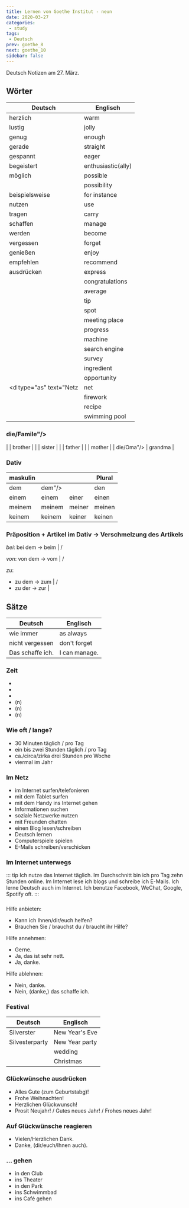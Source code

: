 ```yaml
---
title: Lernen von Goethe Institut - neun
date: 2020-03-27
categories:
 - study
tags:
 - Deutsch
prev: goethe_8
next: goethe_10
sidebar: false
---
```


Deutsch Notizen am 27. März.

<!-- more -->

## Wörter

| Deutsch | Englisch |
| ------- | -------- |
| herzlich | warm |
| lustig | jolly |
| genug | enough |
| gerade | straight |
| gespannt | eager |
| begeistert | enthusiastic(ally) |
| möglich | possible |
| <d type="ie" text="Möglichkeit"/> | possibility |
| beispielsweise | for instance |
| nutzen | use |
| tragen | carry |
| schaffen | manage |
| werden | become |
| vergessen | forget |
| genießen | enjoy |
| empfehlen | recommend |
| ausdrücken | express |
| <d type="er" text="Glückwunsch"/> | congratulations |
| <d type="er" text="Durchschnitt"/> | average |
| <d type="er" text="Tipp"/> | tip |
| <d type="er" text="Punkt"/> | spot |
| <d type="er" text="Treffpunkt"/> | meeting place |
| <d type="er" text="Fortschritt"/> | progress |
| <d type="ie" text="Maschine"/> | machine |
| <d type="ie" text="Suchmaschine"/> | search engine |
| <d type="ie" text="Umfrage"/> | survey |
| <d type="ie" text="Zutat"/> | ingredient |
| <d type="ie" text="Gelegenheit"/> | opportunity |
| <d type="as" text="Netz | net |
| <d type="as" text="Feuerwerk"/> | firework |
| <d type="as" text="Rezepte"/> | recipe |
| <d type="as" text="Schwimmbad"/> | swimming pool |

### die/Famile"/>

| <d type="er" text="Bruder"/> | brother |
| <d type="ie" text="Schwester"/> | sister |
| <d type="er" text="Vatter"/> | father |
| <d type="ie" text="Mutter"/> | mother |
| die/Oma"/> | grandma |


### Dativ

| maskulin | <d type="as" text="sächlich"/> | <d type="ie" text="feminin"/> | Plural |
| --- | --- | --- | --- |
| dem | dem"/> | <d type="ie" text="der"/> | den |
| einem | einem | einer | einen |
| meinem | meinem | meiner | meinen |
| keinem | keinem | keiner | keinen |

### Präposition + Artikel im Dativ $\rightarrow$ Verschmelzung des Artikels

*bei*: bei dem $\rightarrow$ beim | <d type="er" text="Arzt"/> / <d type="as" text="Fest"/>

*von*: von dem $\rightarrow$ vom | <d type="er" text="Bahnhof"/> / <d type="as" text="Büro"/>

*zu*:

- zu dem $\rightarrow$ zum | <d type="er" text="Garten"/> / <d type="as" text="Interview"/>
- zu der $\rightarrow$ zur | <d type="ie" text="Schule"/>

## Sätze

| Deutsch | Englisch |
| ------- | -------- |
| wie immer | as always |
| nicht vergessen | don't forget |
| Das schaffe ich. | I can manage. |

### Zeit

- <d type="as" text="Jahr"/>
- <d type="ie" text="Woche"/>
- <d type="er" text="Tag"/>
- <d type="ie" text="Stunde"/>(n)
- <d type="ie" text="Minute"/>(n)
- <d type="ie" text="Sekunde"/>(n)

### Wie oft / lange?

- 30 Minuten täglich / pro Tag
- ein bis zwei Stunden täglich / pro Tag
- ca./circa/zirka drei Stunden pro Woche
- viermal im Jahr

### Im Netz

- im Internet surfen/telefonieren
- mit dem Tablet surfen
- mit dem Handy ins Internet gehen
- Informationen suchen
- soziale Netzwerke nutzen
- mit Freunden chatten
- einen Blog lesen/schreiben
- Deutsch lernen
- Computerspiele spielen
- E-Mails schreiben/verschicken

### Im Internet unterwegs

::: tip
Ich nutze das Internet täglich. Im Durchschnitt bin ich pro Tag zehn Stunden online. Im Internet lese ich blogs und schreibe ich E-Mails. Ich lerne Deutsch auch im Internet. Ich benutze Facebook, WeChat, Google, Spotify oft.
:::

### <d type="ie" text="Hilfe"/>

Hilfe anbieten:

- Kann ich Ihnen/dir/euch helfen?
- Brauchen Sie / brauchst du / braucht ihr Hilfe?

Hilfe annehmen:

- Gerne.
- Ja, das ist sehr nett.
- Ja, danke.

Hilfe ablehnen:

- Nein, danke.
- Nein, (danke,) das schaffe ich.

### Festival

| Deutsch | Englisch |
| ------- | -------- |
| Silverster | New Year's Eve |
| Silvesterparty | New Year party |
| <d type="ie" text="Hochzeit"/> | wedding |
| <d type="as" text="Weihnachten"/> | Christmas |

### Glückwünsche ausdrücken

- Alles Gute (zum Geburtstabg)!
- Frohe Weihnachten!
- Herzlichen Glückwunsch!
- Prosit Neujahr! / Gutes neues Jahr! / Frohes neues Jahr!

### Auf Glückwünsche reagieren

- Vielen/Herzlichen Dank.
- Danke, (dir/euch/Ihnen auch).

### ... gehen

- in den Club
- ins Theater
- in den Park
- ins Schwimmbad
- ins Café gehen
